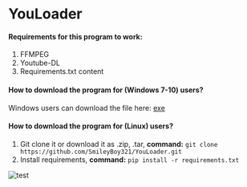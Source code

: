 # YouLoader

#### Requirements for this program to work:
1) FFMPEG
2) Youtube-DL
3) Requirements.txt content

#### How to download the program for (Windows 7-10) users?
Windows users can download the file here: [exe](https://github.com/SmileyBoy321/YouLoader/releases/download/1.0/YouLoader_Setup.exe)

#### How to download the program for (Linux) users?
1) Git clone it or download it as .zip, .tar, 
**command:** `git clone https://github.com/SmileyBoy321/YouLoader.git`
2) Install requirements, **command:** `pip install -r requirements.txt`

![test](https://user-images.githubusercontent.com/45132310/91154494-42fed280-e6ca-11ea-8211-8ede23868ada.PNG)
